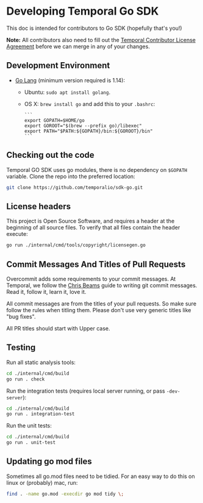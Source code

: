 # Developing Temporal Go SDK

This doc is intended for contributors to Go SDK (hopefully that's you!)

**Note:** All contributors also need to fill out the [Temporal Contributor License Agreement](https://gist.github.com/samarabbas/7dcd41eb1d847e12263cc961ccfdb197) before we can merge in any of your changes.

## Development Environment

* [Go Lang](https://golang.org/) (minimum version required is 1.14):
  - Ubuntu: `sudo apt install golang`.
  - OS X: `brew install go` and add this to your `.bashrc`:

        ```
        export GOPATH=$HOME/go
        export GOROOT="$(brew --prefix go)/libexec"
        export PATH="$PATH:${GOPATH}/bin:${GOROOT}/bin"
        ```

## Checking out the code

Temporal GO SDK uses go modules, there is no dependency on `$GOPATH` variable. Clone the repo into the preferred location:

```bash
git clone https://github.com/temporalio/sdk-go.git
```

## License headers

This project is Open Source Software, and requires a header at the beginning of
all source files. To verify that all files contain the header execute:

```bash
go run ./internal/cmd/tools/copyright/licensegen.go
```

## Commit Messages And Titles of Pull Requests

Overcommit adds some requirements to your commit messages. At Temporal, we follow the
[Chris Beams](http://chris.beams.io/posts/git-commit/) guide to writing git
commit messages. Read it, follow it, learn it, love it.

All commit messages are from the titles of your pull requests. So make sure follow the rules when titling them. 
Please don't use very generic titles like "bug fixes". 

All PR titles should start with Upper case.

## Testing

Run all static analysis tools:

```bash
cd ./internal/cmd/build
go run . check
```

Run the integration tests (requires local server running, or pass `-dev-server`):

```bash
cd ./internal/cmd/build
go run . integration-test
```

Run the unit tests:

```bash
cd ./internal/cmd/build
go run . unit-test
```

## Updating go mod files

Sometimes all go.mod files need to be tidied. For an easy way to do this on linux or (probably) mac,
run:

```bash
find . -name go.mod -execdir go mod tidy \;
```
